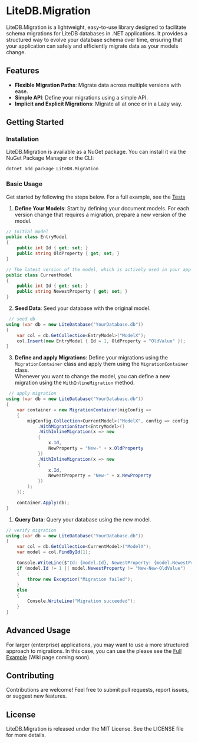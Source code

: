 # LiteDB.Migration

LiteDB.Migration is a lightweight, easy-to-use library designed to facilitate schema migrations for LiteDB databases in .NET applications. It provides a structured way to evolve your database schema over time, ensuring that your application can safely and efficiently migrate data as your models change.

## Features

- **Flexible Migration Paths**: Migrate data across multiple versions with ease.
- **Simple API**: Define your migrations using a simple API.
- **Implicit and Explicit Migrations**: Migrate all at once or in a Lazy way.

## Getting Started

### Installation

LiteDB.Migration is available as a NuGet package. You can install it via the NuGet Package Manager or the CLI:

```bash
dotnet add package LiteDB.Migration
```

### Basic Usage

Get started by following the steps below. 
For a full example, see the [Tests](https://github.com/JKamsker/LiteDb.Migration/blob/master/LiteDb.Migration.Tests/MigrationContainerTests/Test1/MigrationContainerTest.cs#L14)

1. **Define Your Models**: Start by defining your document models. For each version change that requires a migration, prepare a new version of the model.

```csharp
// Initial model
public class EntryModel
{
    public int Id { get; set; }
    public string OldProperty { get; set; }
}

// The latest version of the model, which is actively used in your app
public class CurrentModel
{
    public int Id { get; set; }
    public string NewestProperty { get; set; }
}
```

2. **Seed Data**: Seed your database with the original model.

```csharp
 // seed db
using (var db = new LiteDatabase("YourDatabase.db"))
{
    var col = db.GetCollection<EntryModel>("ModelX");
    col.Insert(new EntryModel { Id = 1, OldProperty = "OldValue" });
}
```

3. **Define and apply Migrations**: Define your migrations using the `MigrationContainer` class and apply them using the `MigrationContainer` class.<br/>
Whenever you want to change the model, you can define a new migration using the `WithInlineMigration` method. 

```csharp
 // apply migration
using (var db = new LiteDatabase("YourDatabase.db"))
{
    var container = new MigrationContainer(migConfig =>
    {
        migConfig.Collection<CurrentModel>("ModelX", config => config
            .WithMigrationStart<EntryModel>()
            .WithInlineMigration(x => new
            {
                x.Id,
                NewProperty = "New-" + x.OldProperty
            })
            .WithInlineMigration(x => new
            {
                x.Id,
                NewestProperty = "New-" + x.NewProperty
            })
        );
    });

    container.Apply(db);
}
```

1. **Query Data**: Query your database using the new model.

```csharp
// verify migration
using (var db = new LiteDatabase("YourDatabase.db"))
{
    var col = db.GetCollection<CurrentModel>("ModelX");
    var model = col.FindById(1);

    Console.WriteLine($"Id: {model.Id}, NewestProperty: {model.NewestProperty}");
    if (model.Id != 1 || model.NewestProperty != "New-New-OldValue")
    {
        throw new Exception("Migration failed");
    }
    else
    {
        Console.WriteLine("Migration succeeded");
    }
}
```
## Advanced Usage
For larger (enterprise) applications, you may want to use a more structured approach to migrations. In this case, you can use the please see the [Full Example](https://github.com/JKamsker/LiteDb.Migration/blob/master/LiteDb.Migration.Tests/MigrationContainerTests/Test1/MigrationContainerTest.cs#L14) (Wiki page coming soon).

## Contributing

Contributions are welcome! Feel free to submit pull requests, report issues, or suggest new features.

## License

LiteDB.Migration is released under the MIT License. See the LICENSE file for more details.
